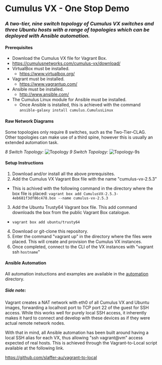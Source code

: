 # Cumulus VX - One Stop Demo
### _A two-tier, nine switch topology of Cumulus VX switches and three Ubuntu hosts with a range of topologies which can be deployed with Ansible automation._

#### Prerequisites
  * Download the Cumulus VX file for Vagrant Box.
   * https://cumulusnetworks.com/cumulus-vx/download/
  * VirtualBox must be installed.
    * https://www.virtualbox.org/
  * Vagrant must be installed.
    * https://www.vagrantup.com/
  * Ansible must be installed.
    * http://www.ansible.com/
  * The Cumulus Linux module for Ansible must be installed.
    * Once Ansible is installed, this is achieved with the command ```ansible-galaxy install cumulus.CumulusLinux```
    

#### Raw Network Diagrams
Some topologies only require 8 switches, such as the Two-Tier-CLAG. Other topologies can make use of a third spine, however this is usually an extended automation task.

*8 Switch Topology:*
![Topology](https://github.com/slaffer-au/vx_vagrant_one_stop_demo/blob/master/Topology/raw-topology.png)
*9 Switch Topology:*
![Topology-9s](https://github.com/slaffer-au/vx_vagrant_one_stop_demo/blob/master/Topology/raw-topology-9s.png)


#### Setup Instructions
  1. Download and/or install all the above prerequisites.
  2. Add the Cumulus VX Vagrant Box file with the name "cumulus-vx-2.5.3"
   * This is achived with the following command in the directory where the box file is placed: 
    ``` vagrant box add CumulusVX-2.5.3-4eb681f3df86c478.box --name cumulus-vx-2.5.3 ```
  3. Add the Ubuntu Trusty64 Vagrant box file. This add command downloads the box from the public Vagrant Box catalogue.
   * ``` vagrant box add ubuntu/trusty64 ```
  4. Download or git-clone this repository.
  5. Enter the command "vagrant up" in the directory where the files were placed. This will create and provision the Cumulus VX instances.
  6. Once completed, connect to the CLI of the VX instances with "vagrant ssh ```hostname```"

#### Ansible Automation
All automation instuctions and examples are available in the [automation](https://github.com/slaffer-au/vx_vagrant_one_stop_demo/tree/master/automation) directory.

##### Side note:
Vagrant creates a NAT network with eth0 of all Cumulus VX and Ubuntu images, forwarding a localhost port to TCP port 22 of the guest for SSH access. While this works well for purely local SSH access, it inherently makes it hard to connect and develop with these devices as if they were actual remote network nodes.

With that in mind, all Ansible automation has been built around having a local SSH alias for each VX, thus allowing "ssh vagrant@vm" access expected of real hosts. This is achieved through the Vagrant-to-Local script available at the following link.

https://github.com/slaffer-au/vagrant-to-local



